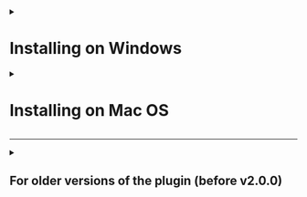 <details>
<summary>

# Installing on Windows
</summary>
<details>
<summary>

## Installing the precompiled plugin (Blueprint and C++ projects)
</summary>

Get the [latest release](https://github.com/BenPyton/ProceduralDungeon/releases) of the precompiled plugin compatible with your Unreal version.

### In the engine
You have to extract the plugin inside your Unreal engine `Plugins` folder (UE4) or `Plugins/Marketplace` folder (UE5).\
For instance: `C:\Program Files\Epic Games\UE_5.2\Engine\Plugins\Marketplace`

### In your project
You have to extract the plugin in the `Plugins` folder of your project.\
For instance: `D:\PathToYourProject\Plugins`

</details>
<details>
<summary>

## Installing the sources of the plugin (C++ projects only)
</summary>

Clone or download the plugin sources into your project's `Plugins` folder.\
Install Visual Studio with the "C++ for Video Games development" modules.\
Regenerate your project's `.sln` (right click on the `.uproject` and choose `Generate Visual Studio project files`).\
Open the `.sln` in Visual Studio and build it.

</details>
</details>
<details>
<summary>

# Installing on Mac OS
</summary>

## Build plugin from source (Blueprint and C++ projects)
Since I don't have a Mac to be able to compile the plugin myself, you will have to do it yourself.

Clone or download the plugin sources somewhere (referred later as `PluginPath`).\
Open the `.uplugin` file in the plugin's folder in a text editor and add `Mac` to the whitelisted platforms for both listed modules:
```
"WhitelistPlatforms": ["Win64", "Mac"]
```
Open the terminal and change the working directory to wherever `RunUAT.sh` is located.\
(e.g. `/Users/Shared/Epic Games/UE_5.3/Engine/Build/BatchFiles`)\
You may need to run this command to make sure the script is executable: `chmod +x RunUAT.sh`\
Then, run the following command (replace `PluginPath` with your plugin location and `OutputPath` with the location where you want the compiled binaries to be placed):
```
`./RunUAT.sh BuildPlugin -Plugin="/PluginPath/ProceduralDungeon.uplugin" -Package="/OutputPath" -Rocket -TargetPlatforms=Mac
```
Finally copy your `OutputPath` folder into your engine's or project's `Plugins` folder. 

</details>

---

<details>
<summary>

## For older versions of the plugin (before v2.0.0)
</summary>

<details>
<summary>

### Blueprint only projects
</summary>

**Before plugin version 1.2.1**:\
Upgrade your project to a C++ project and follow the instruction for C++ project below, or you wont be able to package your game.\
(To do that, download Visual Studio 2019 and create a new C++ class from the Unreal Editor)

**Since plugin version 1.2.1**:\
You have to extract the plugin inside your Unreal engine `Plugins` folder.\
For instance: `C:\Program Files\Epic Games\UE_4.26\Engine\Plugins`

</details>
<details>
<summary>

### C++ projects
</summary>

Since the plugin version 1.2.1, you can install the plugin in the engine like for blueprint projects.\
You can also extract the plugin in the `Plugins` folder of your project.\
For instance: `D:\PathToYourProject\Plugins`

</details>

</details>
